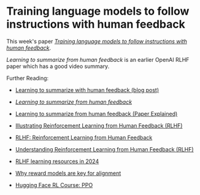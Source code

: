 # Training language models to follow instructions with human feedback

This week's paper [*Training language models to follow instructions with human feedback*](https://arxiv.org/abs/2203.02155).

*Learning to summarize from human feedback* is an earlier OpenAI RLHF paper which has a good video summary.

Further Reading:
- [Learning to summarize with human feedback (blog post)](https://openai.com/research/learning-to-summarize-with-human-feedback)
- [*Learning to summarize from human feedback*](https://arxiv.org/abs/2009.01325)
- [Learning to summarize from human feedback (Paper Explained)](https://www.youtube.com/watch?v=vLTmnaMpQCs)

- [Illustrating Reinforcement Learning from Human Feedback (RLHF)](https://huggingface.co/blog/rlhf)
- [RLHF: Reinforcement Learning from Human Feedback](https://huyenchip.com/2023/05/02/rlhf.html)
- [Understanding Reinforcement Learning from Human Feedback (RLHF)](https://wandb.ai/ayush-thakur/RLHF/reports/Understanding-Reinforcement-Learning-from-Human-Feedback-RLHF-Part-1--VmlldzoyODk5MTIx)
- [RLHF learning resources in 2024](https://www.interconnects.ai/p/rlhf-resources)
- [Why reward models are key for alignment](https://www.interconnects.ai/p/why-reward-models-matter)

- [Hugging Face RL Course: PPO](https://huggingface.co/learn/deep-rl-course/unit8/introduction)